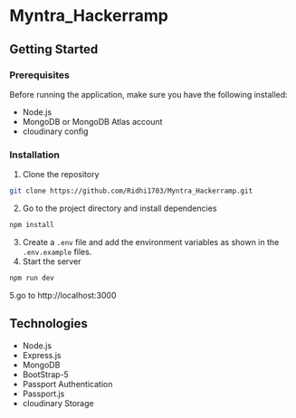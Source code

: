 # Myntra_Hackerramp

## Getting Started

### Prerequisites

Before running the application, make sure you have the following installed:

- Node.js
- MongoDB or MongoDB Atlas account
- cloudinary config

### Installation

1. Clone the repository

```bash
git clone https://github.com/Ridhi1703/Myntra_Hackerramp.git
```
2. Go to the project directory and install dependencies 

```bash
npm install
```

3. Create a `.env` file  and add the environment variables as shown in the `.env.example` files.
4. Start the server

```bash
npm run dev
```

5.go to http://localhost:3000 

## Technologies

- Node.js
- Express.js
- MongoDB
- BootStrap-5
- Passport Authentication
- Passport.js
- cloudinary Storage
